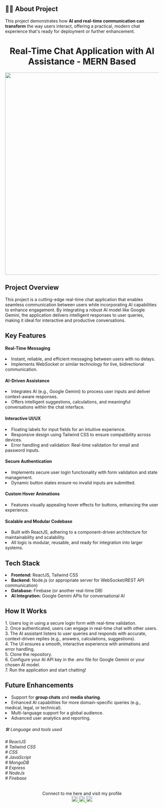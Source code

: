 <h2 align="left">👩‍💻 About Project </h2><p>This project demonstrates how <b>AI and real-time communication can transform</b> the way users interact, offering a practical, modern chat experience that's ready for deployment or further enhancement.</p>
<div align="center">
<h1 align="center">Real-Time Chat Application with AI Assistance - MERN Based</h1>
<img src="https://1drv.ms/i/s!Apiqrdhr4hZpg4Q6ChNxH6DZMwO86w?embed=1&height=660" width="auto" height="660" />
</div>
<h2>Project Overview</h2>
<p>This project is a cutting-edge real-time chat application that enables seamless communication between users while incorporating AI capabilities to enhance engagement. By integrating a robust AI model like Google Gemini, the application delivers intelligent responses to user queries, making it ideal for interactive and productive conversations.</p>
<h2>Key Features</h2>
<h4>Real-Time Messaging</h4>
<li>Instant, reliable, and efficient messaging between users with no delays.</li>
<li>Implements WebSocket or similar technology for live, bidirectional communication.</li>
<h4>AI-Driven Assistance</h4>
<li>Integrates AI (e.g., Google Gemini) to process user inputs and deliver context-aware responses.</li>
<li>Offers intelligent suggestions, calculations, and meaningful conversations within the chat interface.</li>
<h4>Interactive UI/UX</h4>
<li>Floating labels for input fields for an intuitive experience.</li>
<li>Responsive design using Tailwind CSS to ensure compatibility across devices.</li>
<li>Error handling and validation: Real-time validation for email and password inputs.</li>
<h4>Secure Authentication</h4>
<li>Implements secure user login functionality with form validation and state management.</li>
<li>Dynamic button states ensure no invalid inputs are submitted.</li>
<h4>Custom Hover Animations</h4>
<li>Features visually appealing hover effects for buttons, enhancing the user experience.</li>
<h4>Scalable and Modular Codebase</h4>
<li>Built with ReactJS, adhering to a component-driven architecture for maintainability and scalability.</li>
<li>All logic is modular, reusable, and ready for integration into larger systems.</li>
<h2>Tech Stack</h2>
<li><b>Frontend:</b> ReactJS, Tailwind CSS</li>
<li><b>Backend:</b> Node.js (or appropriate server for WebSocket/REST API communication)</li>
<li><b>Database:</b> Firebase (or another real-time DB)</li>
<li><b>AI Integration:</b> Google Gemini APIs for conversational AI</li>
<h2>How It Works</h2>
<p>1. Users log in using a secure login form with real-time validation.<br>
2. Once authenticated, users can engage in real-time chat with other users.<br>
3. The AI assistant listens to user queries and responds with accurate, context-driven replies (e.g., answers, calculations, suggestions).<br>
4. The UI ensures a smooth, interactive experience with animations and error handling.<br>5. Clone the repository.<br>6. Configure your AI API key in the .env file for Google Gemini or your chosen AI model.<br>7. Run the application and start chatting!</p>
<h2>Future Enhancements</h2>
<li>Support for <b>group chats</b> and <b>media sharing</b>.</li>
<li>Enhanced AI capabilities for more domain-specific queries (e.g., medical, legal, or technical).</li>
<li>Multi-language support for a global audience.</li>
<li>Advanced user analytics and reporting.</li>

<h6 align="left">🛠 Language and tools used<br><br># ReactJS<br># Tailwind CSS <br># CSS <br># JavaScript<br># MongoDB<br># Express<br># NodeJs <br># Firebase</h6>
<div align="center">Connect to me here and visit my profile</div>
<div align="center">
  <a href="https://www.linkedin.com/in/pritam-sahu-532183268/" target="_blank">
    <img src="https://img.shields.io/static/v1?message=LinkedIn&logo=linkedin&label=&color=0077B5&logoColor=white&labelColor=&style=for-the-badge" height="20" alt="linkedin logo"/>
  </a>
  <a href="https://discord.com/channels/@me" target="_blank">
    <img src="https://img.shields.io/static/v1?message=Discord&logo=discord&label=&color=7289DA&logoColor=white&labelColor=&style=for-the-badge" height="20" alt="discord logo"  />
  </a>
  <a href="https://www.instagram.com/pritam.pyare.1999/" target="_blank">
    <img src="https://img.shields.io/static/v1?message=Instagram&logo=instagram&label=&color=E4405F&logoColor=white&labelColor=&style=for-the-badge" height="20" alt="instagram logo"  />
  </a>
</div>

